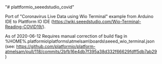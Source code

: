"# plattformio_seeedstudio_covid" 

Port of "Coronavirus Live Data using Wio Terminal" example from Arduino IDE to Plattform IO IDE
(https://wiki.seeedstudio.com/Wio-Terminal-Reading-COVID19/).

As of 2020-06-12 Requires manual correction of build flag in 
%HOME%\.platformio\platforms\atmelsam\boards\seeed_wio_terminal.json (see:
https://github.com/platformio/platform-atmelsam/pull/118/commits/2bfb16e4db7f395a38d332f66629fdff5db7ab29 )
